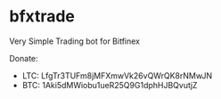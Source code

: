 bfxtrade
========

Very Simple Trading bot for Bitfinex

Donate: 

- LTC: LfgTr3TUFm8jMFXmwVk26vQWrQK8rNMwJN
- BTC: 1Aki5dMWiobu1ueR25Q9G1dphHJBQvutjZ

